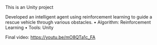 This is an Unity project

Developed an intelligent agent using reinforcement learning to guide a rescue vehicle through various obstacles.
•	Algorithm: Reinforcement Learning
•	Tools: Unity

Final video: https://youtu.be/mO8QTa1c_FA 
